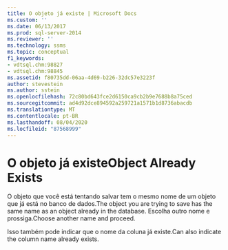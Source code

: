 ```yaml
---
title: O objeto já existe | Microsoft Docs
ms.custom: ''
ms.date: 06/13/2017
ms.prod: sql-server-2014
ms.reviewer: ''
ms.technology: ssms
ms.topic: conceptual
f1_keywords:
- vdtsql.chm:98827
- vdtsql.chm:98845
ms.assetid: f80735dd-06aa-4d69-b226-32dc57e3223f
author: stevestein
ms.author: sstein
ms.openlocfilehash: 72c80bd643fce2d6150ca9cb2b9e7688b8a75ced
ms.sourcegitcommit: ad4d92dce894592a259721a1571b1d8736abacdb
ms.translationtype: MT
ms.contentlocale: pt-BR
ms.lasthandoff: 08/04/2020
ms.locfileid: "87568999"
---
```

# <a name="object-already-exists"></a><span data-ttu-id="8e340-102">O objeto já existe</span><span class="sxs-lookup"><span data-stu-id="8e340-102">Object Already Exists</span></span>
  <span data-ttu-id="8e340-103">O objeto que você está tentando salvar tem o mesmo nome de um objeto que já está no banco de dados.</span><span class="sxs-lookup"><span data-stu-id="8e340-103">The object you are trying to save has the same name as an object already in the database.</span></span> <span data-ttu-id="8e340-104">Escolha outro nome e prossiga.</span><span class="sxs-lookup"><span data-stu-id="8e340-104">Choose another name and proceed.</span></span>  
  
 <span data-ttu-id="8e340-105">Isso também pode indicar que o nome da coluna já existe.</span><span class="sxs-lookup"><span data-stu-id="8e340-105">Can also indicate the column name already exists.</span></span>  
  
  
